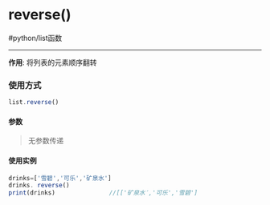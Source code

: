 # reverse()

#python/list函数 

---- 
**作用**: 将列表的元素顺序翻转

### 使用方式
```js
list.reverse()
```
#### 参数
>无参数传递


#### 使用实例
```js
drinks=['雪碧','可乐','矿泉水']
drinks. reverse()
print(drinks)				//[['矿泉水′,'可乐','雪碧']
```
